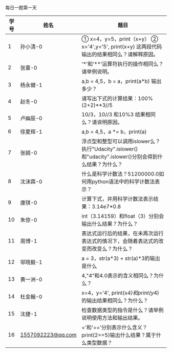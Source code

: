每日一题第一天

| 学号 | 姓名              | 题目                                                         |
| ---- | ----------------- | ------------------------------------------------------------ |
| 1    | 孙小清-0          | ① x=4，y=5，print（x+y）       ② x='4',y='5', print(x+y)            这两段代码输出的结果相同么？请解释原因。 |
| 2    | 张童-0            | ‘*’和‘**’运算符执行的操作相同么？请举例说明。                |
| 3    | 杨永健-1          | a,b = 4,5，b = a，print(a*b) 输出多少？                      |
| 4    | 赵冬-0            | 请写出下式的计算结果：100%(2+2)**3//5                        |
| 5    | 卢幽辰-0          | 10/3，10//3 和10%3 结果相同么？请说明原因。                  |
| 6    | 徐夏辉-1          | a,b = 4,5，a *= b，print(a)                                  |
| 7    | 张娟-0            | 浮点型和整型可以调用islower么？执行"Udacity".islower()和"udacity".islower()分别会得到什么结果？为什么？ |
| 8    | 沈沫霖-0          | 什么是科学计数法？51200000.0如何用python语法中的科学计数法表示？ |
| 9    | 康琪-0            | 计算下式，并用科学计数法表示结果：3.14e7*0.8                 |
| 10   | 朱倞-0            | int（3.14159）和float（3）分别会输出什么结果？为什么？       |
| 11   | 周博-1            | 表达式运行后的结果，在未再次运行表达式的情况下，会随着表达式的改变而改变么？为什么？ |
| 12   | 邬晓毅-1          | a = 3，str(a*3) + str(a)*3的输出是什么                       |
| 13   | 黄一洲-0          | 4,"4"和4.0表示的含义相同么？为什么？                         |
| 14   | 杜金翰-0          | x=4，y='4',      print(x*4)和print(y*4)的输出结果相同么？为什么？ |
| 15   | 沈捷-1            | 检查数据类型的指令是什么？请举例说明使用方法和输出结果。     |
| 16   | 1557092223@qq.com | ='和'=='分别表示什么含义？print(2==5)输出什么结果？属于什么类型数据？ |



